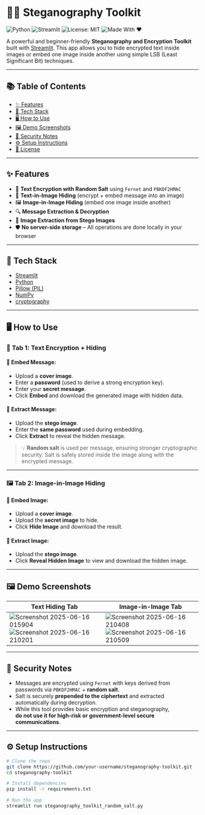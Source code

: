 # 🕵️‍♂️ Steganography Toolkit

![Python](https://img.shields.io/badge/Python-3.8+-blue?logo=python)
![Streamlit](https://img.shields.io/badge/Built%20With-Streamlit-red?logo=streamlit)
![License: MIT](https://img.shields.io/badge/License-MIT-green.svg)
![Made With ❤️](https://img.shields.io/badge/Made%20with-%E2%9D%A4-red)

A powerful and beginner-friendly **Steganography and Encryption Toolkit** built with [Streamlit](https://streamlit.io/). This app allows you to hide encrypted text inside images or embed one image inside another using simple LSB (Least Significant Bit) techniques.

---

## 📚 Table of Contents

- [✨ Features](#features)
- [🧪 Tech Stack](#tech-stack)
- [🖥️ How to Use](#how-to-use)
- [🖼️ Demo Screenshots](#demo-screenshots)
- [🔐 Security Notes](#security-notes)
- [⚙️ Setup Instructions](#setup-instructions)
- [📄 License](#license)

---

## ✨ Features

- 🔐 **Text Encryption with Random Salt** using `Fernet` and `PBKDF2HMAC`
- 📝 **Text-in-Image Hiding** (encrypt + embed message into an image)
- 🖼️ **Image-in-Image Hiding** (embed one image inside another)
- 🔍 **Message Extraction & Decryption**
- 🎯 **Image Extraction from Stego Images**
- 🛡️ **No server-side storage** – All operations are done locally in your browser

---

## 🧪 Tech Stack

- [Streamlit](https://streamlit.io/)
- [Python](https://www.python.org/)
- [Pillow (PIL)](https://pypi.org/project/Pillow/)
- [NumPy](https://numpy.org/)
- [cryptography](https://cryptography.io/)

---

## 🖥️ How to Use

### 🔐 Tab 1: Text Encryption + Hiding

#### 🔸 Embed Message:
- Upload a **cover image**.
- Enter a **password** (used to derive a strong encryption key).
- Enter your **secret message**.
- Click **Embed** and download the generated image with hidden data.

#### 🔸 Extract Message:
- Upload the **stego image**.
- Enter the **same password** used during embedding.
- Click **Extract** to reveal the hidden message.

> 💡 **Random salt** is used per message, ensuring stronger cryptographic security. Salt is safely stored inside the image along with the encrypted message.

---

### 🖼️ Tab 2: Image-in-Image Hiding

#### 🔸 Embed Image:
- Upload a **cover image**.
- Upload the **secret image** to hide.
- Click **Hide Image** and download the result.

#### 🔸 Extract Image:
- Upload the **stego image**.
- Click **Reveal Hidden Image** to view and download the hidden image.

---

## 🖼️ Demo Screenshots

| Text Hiding Tab | Image-in-Image Tab |
|-----------------|--------------------|
| ![Screenshot 2025-06-16 015904](https://github.com/user-attachments/assets/74e22b1d-b075-4f30-afc3-7cb9f0c80ae1)<br>![Screenshot 2025-06-16 210201](https://github.com/user-attachments/assets/b86964d3-4ff1-4c72-9a6e-90f80c8278dc) | ![Screenshot 2025-06-16 210408](https://github.com/user-attachments/assets/2c7a9caf-4ac3-4fde-aae1-3887e6e59469)<br>![Screenshot 2025-06-16 210509](https://github.com/user-attachments/assets/59b043e0-3398-407a-8ade-f00b1d6aba6b) |


---

## 🔐 Security Notes

- Messages are encrypted using `Fernet` with keys derived from passwords via `PBKDF2HMAC` + **random salt**.
- Salt is securely **prepended to the ciphertext** and extracted automatically during decryption.
- While this tool provides basic encryption and steganography,  
  **do not use it for high-risk or government-level secure communications**.

---

## ⚙️ Setup Instructions

```bash
# Clone the repo
git clone https://github.com/your-username/steganography-toolkit.git
cd steganography-toolkit

# Install dependencies
pip install -r requirements.txt

# Run the app
streamlit run steganography_toolkit_random_salt.py
